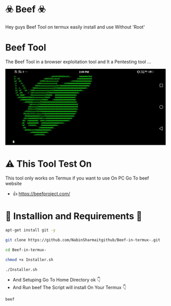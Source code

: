 # ☣️ Beef ☣️
Hey guys Beef Tool on termux easily install and use Without 'Root'

# Beef Tool
The Beef Tool in a browser exploitation tool and It a Pentesting tool ...

<img src="Screenshot_20231004_140942.jpg"/>


# ⚠️ This Tool Test On 
This tool only works on Termux 
if you want to use On PC 
Go To  beef website
-  👍 https://beefproject.com/


# 🛑 Installion and Requirements 🛑

```bash
apt-get install git -y
```
```bash
git clone https://github.com/NabinSharmaitgithub/Beef-in-termux-.git
```

```bash
cd Beef-in-termux-
```

```bash
chmod +x Installer.sh
```

```bash
./Installer.sh
```

- And Setuping Go To Home Directory ok 👇
- And Run beef The Script will install On Your Termux 👇 

```bash
beef
```
